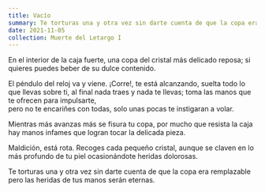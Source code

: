 ```yaml
---
title: Vacío
summary: Te torturas una y otra vez sin darte cuenta de que la copa era remplazable pero las  heridas de tus manos serán eternas.
date: 2021-11-05
collection: Muerte del Letargo I
---
```


En el interior de la caja fuerte, 
una copa del  cristal más delicado reposa; 
si quieres puedes beber de su dulce 
contenido.

El péndulo del reloj va y viene. ¡Corre!, 
te está alcanzando, suelta todo 
lo que llevas sobre ti, 
al final nada traes y nada te llevas; 
toma las manos que te ofrecen para impulsarte,  
pero no te encariñes con todas, 
solo unas pocas te instigaran a volar.

Mientras más avanzas más se fisura tu copa, 
por mucho que resista la caja hay manos 
infames que logran tocar la delicada pieza.

Maldición, está rota. 
Recoges cada pequeño cristal, 
aunque se claven en lo más profundo de tu piel 
ocasionándote heridas dolorosas. 

Te torturas una y otra vez sin darte 
cuenta de que la copa era remplazable 
pero las  heridas de tus manos serán eternas.
